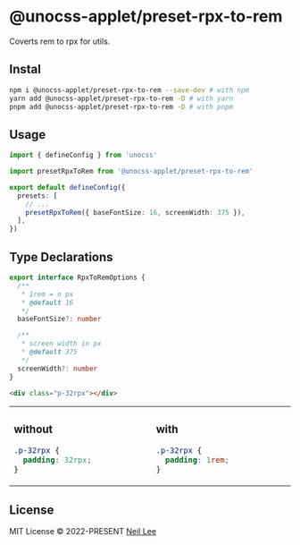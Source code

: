 # @unocss-applet/preset-rpx-to-rem

Coverts rem to rpx for utils.

## Instal

```bash
npm i @unocss-applet/preset-rpx-to-rem --save-dev # with npm
yarn add @unocss-applet/preset-rpx-to-rem -D # with yarn
pnpm add @unocss-applet/preset-rpx-to-rem -D # with pnpm
```
  
## Usage

```ts
import { defineConfig } from 'unocss'

import presetRpxToRem from '@unocss-applet/preset-rpx-to-rem'

export default defineConfig({
  presets: [
    // ...
    presetRpxToRem({ baseFontSize: 16, screenWidth: 375 }),
  ],
})
```

## Type Declarations

```ts
export interface RpxToRemOptions {
  /**
   * 1rem = n px
   * @default 16
   */
  baseFontSize?: number

  /**
   * screen width in px
   * @default 375
   */
  screenWidth?: number
}
```

```html
<div class="p-32rpx"></div>
```

<table><tr><td width="500px" valign="top">

### without

```css
.p-32rpx {
  padding: 32rpx;
}
```

</td><td width="500px" valign="top">

### with

```css
.p-32rpx {
  padding: 1rem;
}
```

</td></tr></table>

## License

MIT License &copy; 2022-PRESENT [Neil Lee](https://github.com/zguolee)
